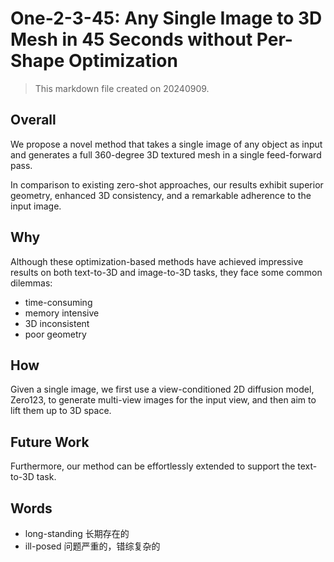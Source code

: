 # One-2-3-45: Any Single Image to 3D Mesh in 45 Seconds without Per-Shape Optimization

> This markdown file created on 20240909.

## Overall

We propose a novel method that takes a single image of any object as input and generates a full 360-degree 3D textured mesh in a single feed-forward pass.

In comparison to existing zero-shot approaches, our results exhibit superior geometry, enhanced 3D consistency, and a remarkable adherence to the input image.

## Why

Although these optimization-based methods have achieved impressive results on both text-to-3D and image-to-3D tasks, they face some common dilemmas:

- time-consuming
- memory intensive
- 3D inconsistent
- poor geometry

## How

Given a single image, we first use a view-conditioned 2D diffusion model, Zero123, to generate multi-view images for the input view, and then aim to lift them up to 3D space.

## Future Work

Furthermore, our method can be effortlessly extended to support the text-to-3D task.

## Words

- long-standing 长期存在的
- ill-posed 问题严重的，错综复杂的
